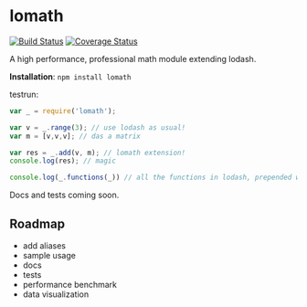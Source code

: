 # lomath
[![Build Status](https://travis-ci.org/kengz/lomath.svg?branch=master)](https://travis-ci.org/kengz/lomath)
[![Coverage Status](https://coveralls.io/repos/kengz/lomath/badge.svg)](https://coveralls.io/r/kengz/lomath)

A high performance, professional math module extending lodash.

**Installation**: `npm install lomath`

testrun:

```Javascript
var _ = require('lomath');

var v = _.range(3); // use lodash as usual!
var m = [v,v,v]; // das a matrix

var res = _.add(v, m); // lomath extension!
console.log(res); // magic

console.log(_.functions(_)) // all the functions in lodash, prepended with lomath functions
```

Docs and tests coming soon.

## Roadmap
- add aliases
- sample usage
- docs
- tests
- performance benchmark
- data visualization
